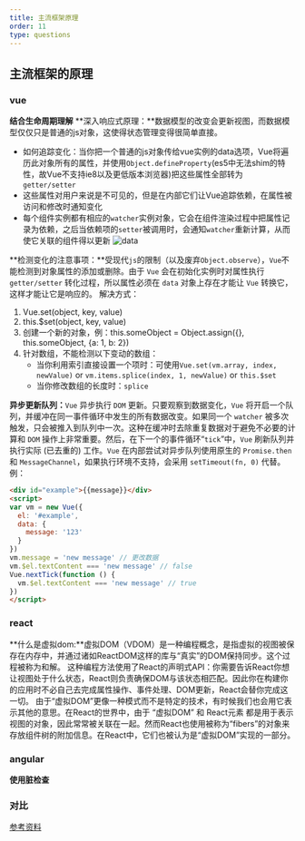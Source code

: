 ```yaml
---
title: 主流框架原理
order: 11
type: questions
---
```

## 主流框架的原理

### vue
**结合生命周期理解**
**深入响应式原理：**数据模型的改变会更新视图，而数据模型仅仅只是普通的js对象，这使得状态管理变得很简单直接。
- 如何追踪变化：当你把一个普通的js对象传给vue实例的data选项，Vue将遍历此对象所有的属性，并使用`Object.defineProperty`(es5中无法shim的特性，故Vue不支持ie8以及更低版本浏览器)把这些属性全部转为`getter/setter`
- 这些属性对用户来说是不可见的，但是在内部它们让Vue追踪依赖，在属性被访问和修改时通知变化
- 每个组件实例都有相应的`watcher`实例对象，它会在组件渲染过程中把属性记录为依赖，之后当依赖项的`setter`被调用时，会通知`watcher`重新计算，从而使它关联的组件得以更新
![data](../../images/data.png)

**检测变化的注意事项：**受现代`js`的限制（以及废弃`Object.observe`），`Vue`不能检测到对象属性的添加或删除。由于 `Vue` 会在初始化实例时对属性执行 `getter/setter` 转化过程，所以属性必须在 `data` 对象上存在才能让 `Vue` 转换它，这样才能让它是响应的。
解决方式：
1. Vue.set(object, key, value)
1. this.$set(object, key, value)
1. 创建一个新的对象，例：this.someObject = Object.assign({}, this.someObject, {a: 1, b: 2})
1. 针对数组，不能检测以下变动的数组：
    - 当你利用索引直接设置一个项时：可使用`Vue.set(vm.array, index, newValue)` or `vm.items.splice(index, 1, newValue)` or `this.$set`
    - 当你修改数组的长度时：`splice`

**异步更新队列：**`Vue` 异步执行 `DOM` 更新。只要观察到数据变化，`Vue` 将开启一个队列，并缓冲在同一事件循环中发生的所有数据改变。如果同一个 `watcher` 被多次触发，只会被推入到队列中一次。这种在缓冲时去除重复数据对于避免不必要的计算和 `DOM` 操作上非常重要。然后，在下一个的事件循环“`tick`”中，`Vue` 刷新队列并执行实际 (已去重的) 工作。`Vue` 在内部尝试对异步队列使用原生的 `Promise.then` 和 `MessageChannel`，如果执行环境不支持，会采用 `setTimeout(fn, 0)` 代替。例：
```html
<div id="example">{{message}}</div>
<script>
var vm = new Vue({
  el: '#example',
  data: {
    message: '123'
  }
})
vm.message = 'new message' // 更改数据
vm.$el.textContent === 'new message' // false
Vue.nextTick(function () {
  vm.$el.textContent === 'new message' // true
})
</script>
```

### react
**什么是虚拟dom:**虚拟DOM（VDOM）是一种编程概念，是指虚拟的视图被保存在内存中，并通过诸如ReactDOM这样的库与“真实”的DOM保持同步。这个过程被称为和解。
这种编程方法使用了React的声明式API：你需要告诉React你想让视图处于什么状态，React则负责确保DOM与该状态相匹配。因此你在构建你的应用时不必自己去完成属性操作、事件处理、DOM更新，React会替你完成这一切。
由于“虚拟DOM”更像一种模式而不是特定的技术，有时候我们也会用它表示其他的意思。在React的世界中，由于 “虚拟DOM” 和 React元素 都是用于表示视图的对象，因此常常被关联在一起。然而React也使用被称为“fibers”的对象来存放组件树的附加信息。在React中，它们也被认为是“虚拟DOM”实现的一部分。

### angular
**使用脏检查**

### 对比
[参考资料](https://cn.vuejs.org/v2/guide/comparison.html)